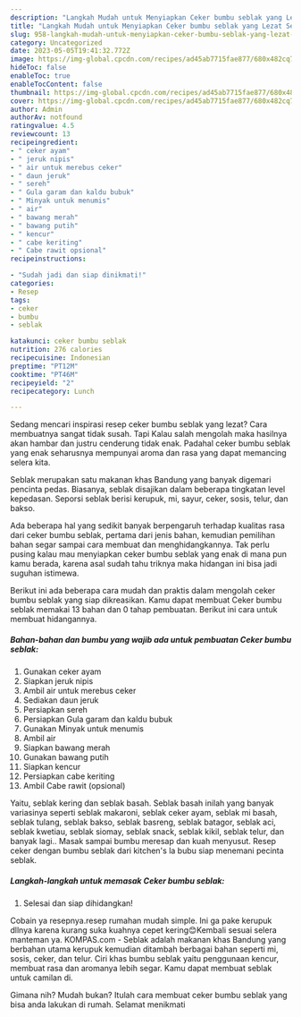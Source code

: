 ```yaml
---
description: "Langkah Mudah untuk Menyiapkan Ceker bumbu seblak yang Lezat Sekali"
title: "Langkah Mudah untuk Menyiapkan Ceker bumbu seblak yang Lezat Sekali"
slug: 958-langkah-mudah-untuk-menyiapkan-ceker-bumbu-seblak-yang-lezat-sekali
category: Uncategorized
date: 2023-05-05T19:41:32.772Z
image: https://img-global.cpcdn.com/recipes/ad45ab7715fae877/680x482cq70/ceker-bumbu-seblak-foto-resep-utama.jpg
hideToc: false
enableToc: true
enableTocContent: false
thumbnail: https://img-global.cpcdn.com/recipes/ad45ab7715fae877/680x482cq70/ceker-bumbu-seblak-foto-resep-utama.jpg
cover: https://img-global.cpcdn.com/recipes/ad45ab7715fae877/680x482cq70/ceker-bumbu-seblak-foto-resep-utama.jpg
author: Admin
authorAv: notfound
ratingvalue: 4.5
reviewcount: 13
recipeingredient:
- " ceker ayam"
- " jeruk nipis"
- " air untuk merebus ceker"
- " daun jeruk"
- " sereh"
- " Gula garam dan kaldu bubuk"
- " Minyak untuk menumis"
- " air"
- " bawang merah"
- " bawang putih"
- " kencur"
- " cabe keriting"
- " Cabe rawit opsional"
recipeinstructions:

- "Sudah jadi dan siap dinikmati!"
categories:
- Resep
tags:
- ceker
- bumbu
- seblak

katakunci: ceker bumbu seblak 
nutrition: 276 calories
recipecuisine: Indonesian
preptime: "PT12M"
cooktime: "PT46M"
recipeyield: "2"
recipecategory: Lunch

---
```



Sedang mencari inspirasi resep ceker bumbu seblak yang lezat? Cara membuatnya sangat tidak susah. Tapi Kalau salah mengolah maka hasilnya akan hambar dan justru cenderung tidak enak. Padahal ceker bumbu seblak yang enak seharusnya mempunyai aroma dan rasa yang dapat memancing selera kita.


Seblak merupakan satu makanan khas Bandung yang banyak digemari pencinta pedas. Biasanya, seblak disajikan dalam beberapa tingkatan level kepedasan. Seporsi seblak berisi kerupuk, mi, sayur, ceker, sosis, telur, dan bakso.

Ada beberapa hal yang sedikit banyak berpengaruh terhadap kualitas rasa dari ceker bumbu seblak, pertama dari jenis bahan, kemudian pemilihan bahan segar sampai cara membuat dan menghidangkannya. Tak perlu pusing kalau mau menyiapkan ceker bumbu seblak yang enak di mana pun kamu berada, karena asal sudah tahu triknya maka hidangan ini bisa jadi suguhan istimewa.


Berikut ini ada beberapa cara mudah dan praktis dalam mengolah ceker bumbu seblak yang siap dikreasikan. Kamu dapat membuat Ceker bumbu seblak memakai 13 bahan dan 0 tahap pembuatan. Berikut ini cara untuk membuat hidangannya.

<!--inarticleads1-->

##### Bahan-bahan dan bumbu yang wajib ada untuk pembuatan Ceker bumbu seblak:

1. Gunakan  ceker ayam
1. Siapkan  jeruk nipis
1. Ambil  air untuk merebus ceker
1. Sediakan  daun jeruk
1. Persiapkan  sereh
1. Persiapkan  Gula garam dan kaldu bubuk
1. Gunakan  Minyak untuk menumis
1. Ambil  air
1. Siapkan  bawang merah
1. Gunakan  bawang putih
1. Siapkan  kencur
1. Persiapkan  cabe keriting
1. Ambil  Cabe rawit (opsional)


Yaitu, seblak kering dan seblak basah. Seblak basah inilah yang banyak variasinya seperti seblak makaroni, seblak ceker ayam, seblak mi basah, seblak tulang, seblak bakso, seblak basreng, seblak batagor, seblak aci, seblak kwetiau, seblak siomay, seblak snack, seblak kikil, seblak telur, dan banyak lagi.. Masak sampai bumbu meresap dan kuah menyusut. Resep ceker dengan bumbu seblak dari kitchen&#39;s la bubu siap menemani pecinta seblak. 

<!--inarticleads2-->

##### Langkah-langkah untuk memasak Ceker bumbu seblak:


1. Selesai dan siap dihidangkan!

Cobain ya resepnya.resep rumahan mudah simple. Ini ga pake kerupuk dllnya karena kurang suka kuahnya cepet kering😊Kembali sesuai selera manteman ya. KOMPAS.com - Seblak adalah makanan khas Bandung yang berbahan utama kerupuk kemudian ditambah berbagai bahan seperti mi, sosis, ceker, dan telur. Ciri khas bumbu seblak yaitu penggunaan kencur, membuat rasa dan aromanya lebih segar. Kamu dapat membuat seblak untuk camilan di. 

Gimana nih? Mudah bukan? Itulah cara membuat ceker bumbu seblak yang bisa anda lakukan di rumah. Selamat menikmati
